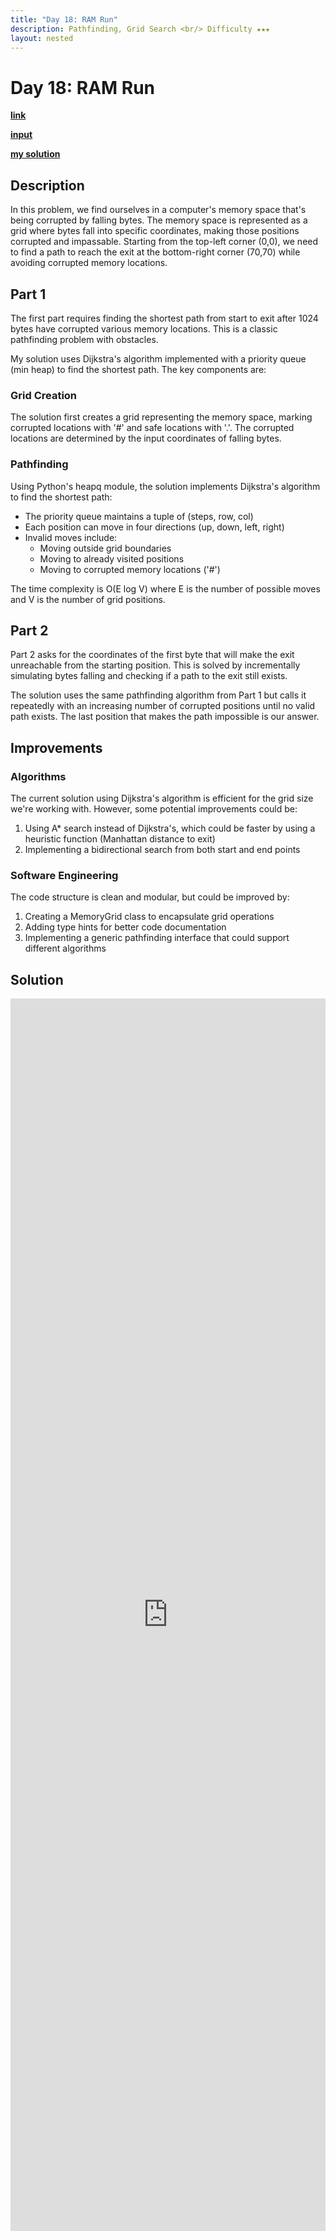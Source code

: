 ```yaml
---
title: "Day 18: RAM Run"
description: Pathfinding, Grid Search <br/> Difficulty ★★★
layout: nested
---
```


# Day 18: RAM Run

[**link**](https://adventofcode.com/2024/day/18)

[**input**](https://github.com/olisheldon/aoc24/blob/main/data/day18.txt)

[**my solution**](https://github.com/olisheldon/aoc24/blob/main/python/day18.py)

## Description

In this problem, we find ourselves in a computer's memory space that's being corrupted by falling bytes. The memory space is represented as a grid where bytes fall into specific coordinates, making those positions corrupted and impassable. Starting from the top-left corner (0,0), we need to find a path to reach the exit at the bottom-right corner (70,70) while avoiding corrupted memory locations.

## Part 1

The first part requires finding the shortest path from start to exit after 1024 bytes have corrupted various memory locations. This is a classic pathfinding problem with obstacles.

My solution uses Dijkstra's algorithm implemented with a priority queue (min heap) to find the shortest path. The key components are:

### Grid Creation
The solution first creates a grid representing the memory space, marking corrupted locations with '#' and safe locations with '.'. The corrupted locations are determined by the input coordinates of falling bytes.

### Pathfinding
Using Python's heapq module, the solution implements Dijkstra's algorithm to find the shortest path:
- The priority queue maintains a tuple of (steps, row, col)
- Each position can move in four directions (up, down, left, right)
- Invalid moves include:
  - Moving outside grid boundaries
  - Moving to already visited positions
  - Moving to corrupted memory locations ('#')

The time complexity is O(E log V) where E is the number of possible moves and V is the number of grid positions.

## Part 2

Part 2 asks for the coordinates of the first byte that will make the exit unreachable from the starting position. This is solved by incrementally simulating bytes falling and checking if a path to the exit still exists.

The solution uses the same pathfinding algorithm from Part 1 but calls it repeatedly with an increasing number of corrupted positions until no valid path exists. The last position that makes the path impossible is our answer.

## Improvements

### Algorithms

The current solution using Dijkstra's algorithm is efficient for the grid size we're working with. However, some potential improvements could be:

1. Using A* search instead of Dijkstra's, which could be faster by using a heuristic function (Manhattan distance to exit)
2. Implementing a bidirectional search from both start and end points

### Software Engineering

The code structure is clean and modular, but could be improved by:

1. Creating a MemoryGrid class to encapsulate grid operations
2. Adding type hints for better code documentation
3. Implementing a generic pathfinding interface that could support different algorithms

## Solution

<div class="aside">
<iframe frameborder="0" scrolling="yes" style="width:100%; height:1972px;" allow="clipboard-write" src="https://emgithub.com/iframe.html?target=https%3A%2F%2Fgithub.com%2Folisheldon%2Faoc24%2Fblob%2Fmain%2Fpython%2Fday18.py&style=github-dark&type=code&showBorder=on&showLineNumbers=on&showCopy=on&fetchFromJsDelivr=on"></iframe>
</div>